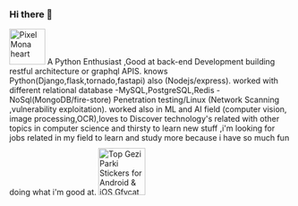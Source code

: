 ### Hi there 👋

<!--
**MedAmineFouzai/MedAmineFouzai** is a ✨ _special_ ✨ repository because its `README.md` (this file) appears on your GitHub profile.

Here are some ideas to get you started:

- 🔭 I’m currently working on ...
- 🌱 I’m currently learning ...
- 👯 I’m looking to collaborate on ...
- 🤔 I’m looking for help with ...
- 💬 Ask me about ...
- 📫 How to reach me: ...
- 😄 Pronouns: ...
- ⚡ Fun fact: ...
-->
<img src="https://github.githubassets.com/images/modules/site/sponsors/pixel-mona-heart.gif" alt="Pixel Mona heart" width="64" height="64">
A Python Enthusiast ,Good at back-end Development building restful architecture or graphql
APIS. knows Python(Django,flask,tornado,fastapi) also (Nodejs/express). worked with
different relational database -MySQL,PostgreSQL,Redis -NoSql(MongoDB/fire-store)
Penetration testing/Linux (Network Scanning ,vulnerability exploitation). worked also in ML
and AI field (computer vision, image processing,OCR),loves to Discover technology's related
with other topics in computer science and thirsty to learn new stuff ,i'm looking for jobs
related in my field to learn and study more because i have so much fun doing what i'm good
at.


<img alt="Top Gezi Parki Stickers for Android &amp; iOS  Gfycat" class="n3VNCb" src="https://thumbs.gfycat.com/BetterScentedCooter-max-1mb.gif" data-noaft="1" jsname="HiaYvf" jsaction="load:XAeZkd,gvK6lb;"  width="84" height="84" style=" margin: 9.5px 0px;">
